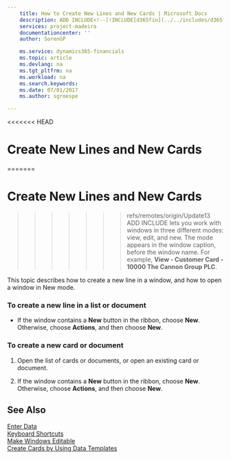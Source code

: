 ```yaml
---
    title: How to Create New Lines and New Cards | Microsoft Docs
    description: ADD INCLUDE<!--[!INCLUDE[d365fin](../../includes/d365fin_md.md)]--> lets you work with windows in three different modes: view, edit, and new. The mode appears in the window caption, before the window name. For example, **View - Customer Card - 10000 The Cannon Group PLC**.
    services: project-madeira
    documentationcenter: ''
    author: SorenGP

    ms.service: dynamics365-financials
    ms.topic: article
    ms.devlang: na
    ms.tgt_pltfrm: na
    ms.workload: na
    ms.search.keywords:
    ms.date: 07/01/2017
    ms.author: sgroespe

---
```

<<<<<<< HEAD
# Create New Lines and New Cards
=======
# Create New Lines and New Cards
>>>>>>> refs/remotes/origin/Update13
ADD INCLUDE<!--[!INCLUDE[d365fin](../../includes/d365fin_md.md)]--> lets you work with windows in three different modes: view, edit, and new. The mode appears in the window caption, before the window name. For example, **View - Customer Card - 10000 The Cannon Group PLC**.  
  
 This topic describes how to create a new line in a window, and how to open a window in New mode.  
  
### To create a new line in a list or document  
  
-   If the window contains a **New** button in the ribbon, choose **New**. Otherwise, choose **Actions**, and then choose **New**.  
  
### To create a new card or document  
  
1.  Open the list of cards or documents, or open an existing card or document.  
  
2.  If the window contains a **New** button in the ribbon, choose **New**. Otherwise, choose **Actions**, and then choose **New**.  
  
## See Also  
 [Enter Data](../FullExperience/how-to-enter-data.md)   
 [Keyboard Shortcuts](../FullExperience/keyboard-shortcuts.md)   
 [Make Windows Editable](../FullExperience/how-to-make-windows-editable.md)   
 [Create Cards by Using Data Templates](../FullExperience/how-to-create-cards-by-using-data-templates.md)